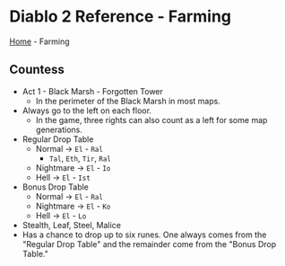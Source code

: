 # Diablo 2 Reference - Farming
[Home](index.md) - Farming

## Countess
- Act 1 - Black Marsh - Forgotten Tower
    - In the perimeter of the Black Marsh in most maps.
- Always go to the left on each floor.
    - In the game, three rights can also count as a left for some map generations.
- Regular Drop Table
    - Normal → `El` - `Ral`
        - `Tal`, `Eth`, `Tir`, `Ral`
    - Nightmare → `El` - `Io`
    - Hell → `El` - `Ist`
- Bonus Drop Table
    - Normal → `El` - `Ral`
    - Nightmare → `El` - `Ko`
    - Hell → `El` - `Lo`
- Stealth, Leaf, Steel, Malice
- Has a chance to drop up to six runes.  One always comes from the "Regular Drop Table" and the remainder come from the "Bonus Drop Table."
